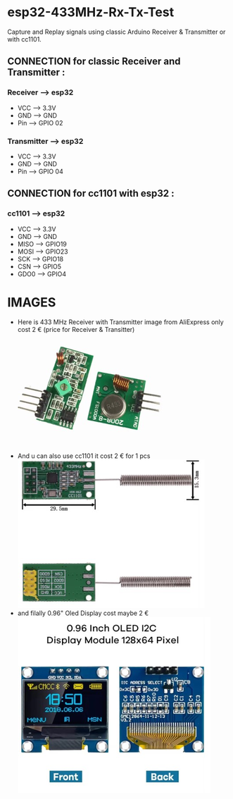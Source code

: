 # esp32-433MHz-Rx-Tx-Test
Capture and Replay signals using classic Arduino Receiver & Transmitter or with cc1101.

## CONNECTION for classic Receiver and Transmitter :
### Receiver --> esp32
- VCC --> 3.3V
- GND --> GND
- Pin --> GPIO 02

### Transmitter --> esp32
- VCC --> 3.3V
- GND --> GND
- Pin --> GPIO 04

## CONNECTION for cc1101 with esp32 :
### cc1101 --> esp32

- VCC --> 3.3V
- GND --> GND
- MISO --> GPIO19
- MOSI -->	GPIO23
- SCK --> GPIO18
- CSN --> GPIO5
- GDO0 --> GPIO4

# IMAGES
- Here is 433 MHz Receiver with Transmitter image from AliExpress only cost 2 € (price for Receiver & Transitter)
![433 MHz Receiver with Transmitter](Arduino-433MHz-Transmitter&Receiver.jpg)
- And u can also use cc1101 it cost 2 € for 1 pcs
![Arduino-cc1101-Image](Arduino-cc1101-Image.jpg)
- and filally 0.96" Oled Display cost maybe 2 €
![Oled Display](Arduino-0.96-OledDisplay.jpg)
